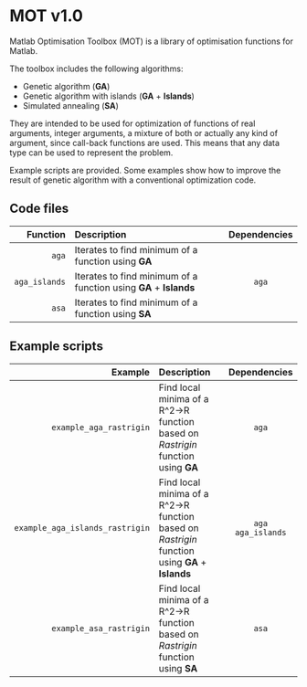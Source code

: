 MOT v1.0
========

Matlab Optimisation Toolbox (MOT) is a library of optimisation functions for Matlab.

The toolbox includes the following algorithms:

* Genetic algorithm (**GA**)
* Genetic algorithm with islands (**GA** + **Islands**)
* Simulated annealing (**SA**)

They are intended to be used for optimization of functions of real arguments, integer arguments, a mixture of both or actually any kind of argument, since call-back functions are used. This means that any data type can be used to represent the problem.

Example scripts are provided. Some examples show how to improve the result of genetic algorithm with a conventional optimization code.

Code files
----------

| Function | Description | Dependencies
|---------:|:------------|:-----------:
| `aga` | Iterates to find minimum of a function using **GA** | 
| `aga_islands` | Iterates to find minimum of a function using **GA** + **Islands** | `aga`
| `asa` | Iterates to find minimum of a function using **SA** | 

Example scripts
---------------

| Example | Description | Dependencies
|--------:|:------------|:-----------:
| `example_aga_rastrigin` | Find local minima of a R^2->R function based on _Rastrigin_ function using **GA** | `aga`
| `example_aga_islands_rastrigin` | Find local minima of a R^2->R function based on _Rastrigin_ function using **GA** + **Islands** | `aga` `aga_islands`
| `example_asa_rastrigin` | Find local minima of a R^2->R function based on _Rastrigin_ function using **SA** | `asa`

